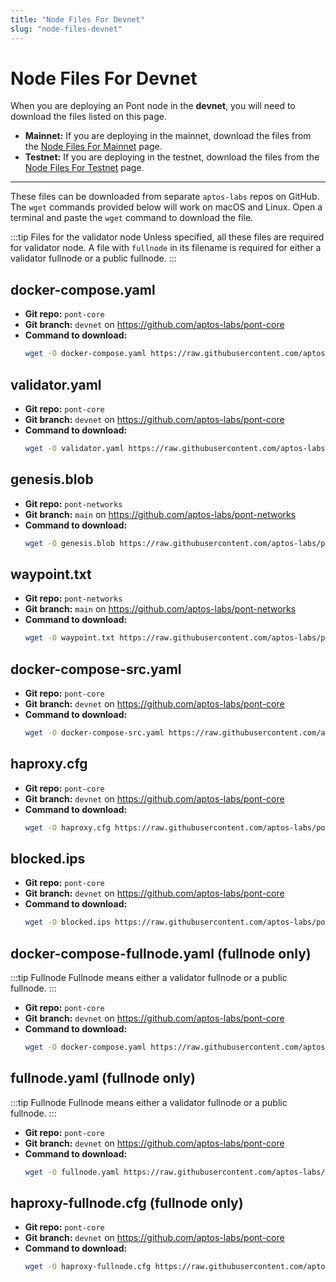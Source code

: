 ```yaml
---
title: "Node Files For Devnet"
slug: "node-files-devnet"
---
```


# Node Files For Devnet

When you are deploying an Pont node in the **devnet**, you will need to download the files listed on this page. 

- **Mainnet:** If you are deploying in the mainnet, download the files from the [Node Files For Mainnet](node-files) page.
- **Testnet:** If you are deploying in the testnet, download the files from the [Node Files For Testnet](node-files-testnet) page.

---

These files can be downloaded from separate `aptos-labs` repos on GitHub. The `wget` commands provided below will work on macOS and Linux. Open a terminal and paste the `wget` command to download the file. 

:::tip Files for the validator node
Unless specified, all these files are required for validator node. A file with `fullnode` in its filename is required for either a validator fullnode or a public fullnode.
:::

## docker-compose.yaml

- **Git repo:** `pont-core`
- **Git branch:** `devnet` on https://github.com/aptos-labs/pont-core
- **Command to download:**
    ```bash
    wget -O docker-compose.yaml https://raw.githubusercontent.com/aptos-labs/pont-core/devnet/docker/compose/pont-node/docker-compose.yaml
    ```

## validator.yaml

- **Git repo:** `pont-core`
- **Git branch:** `devnet` on https://github.com/aptos-labs/pont-core
- **Command to download:**
  ```bash
  wget -O validator.yaml https://raw.githubusercontent.com/aptos-labs/pont-core/devnet/docker/compose/pont-node/validator.yaml
  ```

## genesis.blob 

- **Git repo:** `pont-networks`
- **Git branch:** `main` on https://github.com/aptos-labs/pont-networks
- **Command to download:**
  ```bash
  wget -O genesis.blob https://raw.githubusercontent.com/aptos-labs/pont-networks/main/devnet/genesis.blob
  ```

## waypoint.txt

- **Git repo:** `pont-networks`
- **Git branch:** `main` on https://github.com/aptos-labs/pont-networks
- **Command to download:**
  ```bash
  wget -O waypoint.txt https://raw.githubusercontent.com/aptos-labs/pont-networks/main/devnet/waypoint.txt
  ```

## docker-compose-src.yaml

- **Git repo:** `pont-core`
- **Git branch:** `devnet` on https://github.com/aptos-labs/pont-core
- **Command to download:**
  ```bash
  wget -O docker-compose-src.yaml https://raw.githubusercontent.com/aptos-labs/pont-core/devnet/docker/compose/pont-node/docker-compose-src.yaml
  ```

## haproxy.cfg

- **Git repo:** `pont-core`
- **Git branch:** `devnet` on https://github.com/aptos-labs/pont-core
- **Command to download:**
  ```bash
  wget -O haproxy.cfg https://raw.githubusercontent.com/aptos-labs/pont-core/devnet/docker/compose/pont-node/haproxy.cfg
  ```

## blocked.ips 

- **Git repo:** `pont-core`
- **Git branch:** `devnet` on https://github.com/aptos-labs/pont-core
- **Command to download:**
  ```bash
  wget -O blocked.ips https://raw.githubusercontent.com/aptos-labs/pont-core/devnet/docker/compose/pont-node/blocked.ips
  ```

## docker-compose-fullnode.yaml (fullnode only)

:::tip Fullnode 
Fullnode means either a validator fullnode or a public fullnode.
:::

- **Git repo:** `pont-core`
- **Git branch:** `devnet` on https://github.com/aptos-labs/pont-core
- **Command to download:**
  ```bash
  wget -O docker-compose.yaml https://raw.githubusercontent.com/aptos-labs/pont-core/devnet/docker/compose/pont-node/docker-compose-fullnode.yaml
  ```

## fullnode.yaml (fullnode only)

:::tip Fullnode 
Fullnode means either a validator fullnode or a public fullnode.
:::

- **Git repo:** `pont-core`
- **Git branch:** `devnet` on https://github.com/aptos-labs/pont-core
- **Command to download:**
  ```bash
  wget -O fullnode.yaml https://raw.githubusercontent.com/aptos-labs/pont-core/devnet/docker/compose/pont-node/fullnode.yaml
  ```

## haproxy-fullnode.cfg (fullnode only)

- **Git repo:** `pont-core`
- **Git branch:** `devnet` on https://github.com/aptos-labs/pont-core
- **Command to download:**
  ```bash
  wget -O haproxy-fullnode.cfg https://raw.githubusercontent.com/aptos-labs/pont-core/devnet/docker/compose/pont-node/haproxy-fullnode.cfg
  ```
